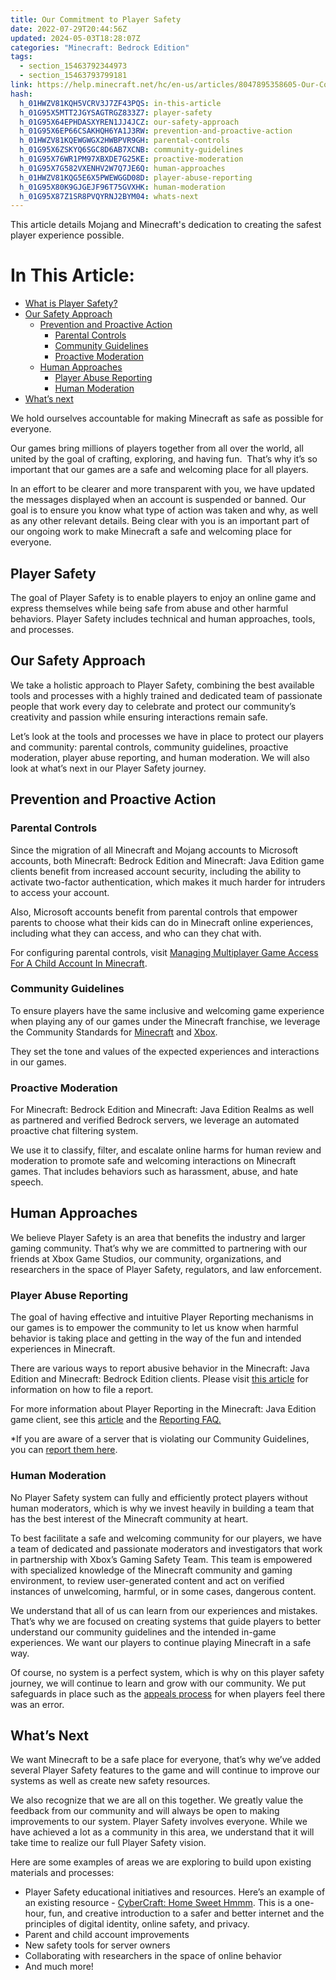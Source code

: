 ```yaml
---
title: Our Commitment to Player Safety
date: 2022-07-29T20:44:56Z
updated: 2024-05-03T18:28:07Z
categories: "Minecraft: Bedrock Edition"
tags:
  - section_15463792344973
  - section_15463793799181
link: https://help.minecraft.net/hc/en-us/articles/8047895358605-Our-Commitment-to-Player-Safety
hash:
  h_01HWZV81KQH5VCRV3J7ZF43PQS: in-this-article
  h_01G95X5MTT2JGYSAGTRGZ833Z7: player-safety
  h_01G95X64EPHDASXYREN1JJ4JCZ: our-safety-approach
  h_01G95X6EP66CSAKHQH6YA1J3RW: prevention-and-proactive-action
  h_01HWZV81KQEWGWGX2HWBPVR9GH: parental-controls
  h_01G95X6ZSKYQ6SGC8D6AB7XCNB: community-guidelines
  h_01G95X76WR1PM97XBXDE7G25KE: proactive-moderation
  h_01G95X7G582VXENHV2W7Q7JE6Q: human-approaches
  h_01HWZV81KQG5E6X5PWEWGGD08D: player-abuse-reporting
  h_01G95X80K9GJGEJF96T75GVXHK: human-moderation
  h_01G95X87Z1SR8PVQYRNJ2BYM04: whats-next
---
```


This article details Mojang and Minecraft's dedication to creating the safest player experience possible.

# In This Article:

- [What is Player Safety?](#player-safety)
- [Our Safety Approach](#our-safety-approach)
  - [Prevention and Proactive Action](#prevention-and-proactive-action)
    - [Parental Controls](#h_01G95X6QQHPDQ3SAVEMN8JK6HM)
    - [Community Guidelines](#community-guidelines)
    - [Proactive Moderation](#proactive-moderation)
  - [Human Approaches](#human-approaches)
    - [Player Abuse Reporting](#player-abuse-reporting)
    - [Human Moderation](#human-moderation)
- [What’s next](#whats-next)

We hold ourselves accountable for making Minecraft as safe as possible for everyone.

Our games bring millions of players together from all over the world, all united by the goal of crafting, exploring, and having fun.  That’s why it’s so important that our games are a safe and welcoming place for all players.

In an effort to be clearer and more transparent with you, we have updated the messages displayed when an account is suspended or banned. Our goal is to ensure you know what type of action was taken and why, as well as any other relevant details. Being clear with you is an important part of our ongoing work to make Minecraft a safe and welcoming place for everyone.

## Player Safety

The goal of Player Safety is to enable players to enjoy an online game and express themselves while being safe from abuse and other harmful behaviors. Player Safety includes technical and human approaches, tools, and processes.

## Our Safety Approach

We take a holistic approach to Player Safety, combining the best available tools and processes with a highly trained and dedicated team of passionate people that work every day to celebrate and protect our community’s creativity and passion while ensuring interactions remain safe.

Let’s look at the tools and processes we have in place to protect our players and community: parental controls, community guidelines, proactive moderation, player abuse reporting, and human moderation. We will also look at what’s next in our Player Safety journey.

## Prevention and Proactive Action

### Parental Controls

Since the migration of all Minecraft and Mojang accounts to Microsoft accounts, both Minecraft: Bedrock Edition and Minecraft: Java Edition game clients benefit from increased account security, including the ability to activate two-factor authentication, which makes it much harder for intruders to access your account.

Also, Microsoft accounts benefit from parental controls that empower parents to choose what their kids can do in Minecraft online experiences, including what they can access, and who can they chat with.

For configuring parental controls, visit [Managing Multiplayer Game Access For A Child Account In Minecraft](./Managing-Multiplayer-Game-Access-for-a-Child-Account-in-Minecraft.md).

### Community Guidelines

To ensure players have the same inclusive and welcoming game experience when playing any of our games under the Minecraft franchise, we leverage the Community Standards for [Minecraft](https://www.minecraft.net/en-us/community-standards) and [Xbox](https://www.xbox.com/en-CA/legal/community-standards).

They set the tone and values of the expected experiences and interactions in our games.

### Proactive Moderation

For Minecraft: Bedrock Edition and Minecraft: Java Edition Realms as well as partnered and verified Bedrock servers, we leverage an automated proactive chat filtering system.

We use it to classify, filter, and escalate online harms for human review and moderation to promote safe and welcoming interactions on Minecraft games. That includes behaviors such as harassment, abuse, and hate speech.

## Human Approaches

We believe Player Safety is an area that benefits the industry and larger gaming community. That’s why we are committed to partnering with our friends at Xbox Game Studios, our community, organizations, and researchers in the space of Player Safety, regulators, and law enforcement.

### Player Abuse Reporting

The goal of having effective and intuitive Player Reporting mechanisms in our games is to empower the community to let us know when harmful behavior is taking place and getting in the way of the fun and intended experiences in Minecraft.

There are various ways to report abusive behavior in the Minecraft: Java Edition and Minecraft: Bedrock Edition clients. Please visit [this article](./How-to-Report-a-Player.md) for information on how to file a report.

For more information about Player Reporting in the Minecraft: Java Edition game client, see this [article](https://www.minecraft.net/en-us/article/addressing-player-chat-reporting-tool) and the [Reporting FAQ.](../Manage-or-Troubleshoot-Realms/Minecraft-Java-Edition-Player-Reporting-FAQ.md)

\*If you are aware of a server that is violating our Community Guidelines, you can [report them here](http://aka.ms/mce-reportserver).

### Human Moderation

No Player Safety system can fully and efficiently protect players without human moderators, which is why we invest heavily in building a team that has the best interest of the Minecraft community at heart.

To best facilitate a safe and welcoming community for our players, we have a team of dedicated and passionate moderators and investigators that work in partnership with Xbox’s Gaming Safety Team. This team is empowered with specialized knowledge of the Minecraft community and gaming environment, to review user-generated content and act on verified instances of unwelcoming, harmful, or in some cases, dangerous content.

We understand that all of us can learn from our experiences and mistakes. That’s why we are focused on creating systems that guide players to better understand our community guidelines and the intended in-game experiences. We want our players to continue playing Minecraft in a safe way.

Of course, no system is a perfect system, which is why on this player safety journey, we will continue to learn and grow with our community. We put safeguards in place such as the [appeals process](https://help.minecraft.net/hc/en-us/requests/new?ticket_form_id=360003469452) for when players feel there was an error.

## What’s Next

We want Minecraft to be a safe place for everyone, that’s why we’ve added several Player Safety features to the game and will continue to improve our systems as well as create new safety resources.

We also recognize that we are all on this together. We greatly value the feedback from our community and will always be open to making improvements to our system. Player Safety involves everyone. While we have achieved a lot as a community in this area, we understand that it will take time to realize our full Player Safety vision.

Here are some examples of areas we are exploring to build upon existing materials and processes:

- Player Safety educational initiatives and resources. Here’s an example of an existing resource - [CyberCraft: Home Sweet Hmmm](https://education.minecraft.net/en-us/lessons/cybersafe-home-sweet-hmm). This is a one-hour, fun, and creative introduction to a safer and better internet and the principles of digital identity, online safety, and privacy.
- Parent and child account improvements
- New safety tools for server owners
- Collaborating with researchers in the space of online behavior
- And much more!
